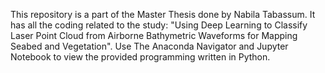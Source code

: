 This repository is a part of the Master Thesis done by Nabila Tabassum. It has all the coding related to the study: 
"Using Deep Learning to Classify Laser Point Cloud from Airborne Bathymetric Waveforms for Mapping Seabed and Vegetation".
Use The Anaconda Navigator and Jupyter Notebook to view the provided programming written in Python.
